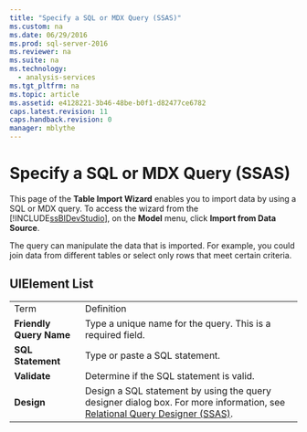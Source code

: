 ```yaml
---
title: "Specify a SQL or MDX Query (SSAS)"
ms.custom: na
ms.date: 06/29/2016
ms.prod: sql-server-2016
ms.reviewer: na
ms.suite: na
ms.technology: 
  - analysis-services
ms.tgt_pltfrm: na
ms.topic: article
ms.assetid: e4128221-3b46-48be-b0f1-d82477ce6782
caps.latest.revision: 11
caps.handback.revision: 0
manager: mblythe
---
```

# Specify a SQL or MDX Query (SSAS)
This page of the **Table Import Wizard** enables you to import data by using a SQL or MDX query. To access the wizard from the [!INCLUDE[ssBIDevStudio](../../Topics/TopicNameContainA/tokens/ssBIDevStudio_md.md)], on the **Model** menu, click **Import from Data Source**.  
  
 The query can manipulate the data that is imported. For example, you could join data from different tables or select only rows that meet certain criteria.  
  
## UIElement List  
  
|||  
|-|-|  
|Term|Definition|  
|**Friendly Query Name**|Type a unique name for the query. This is a required field.|  
|**SQL Statement**|Type or paste a SQL statement.|  
|**Validate**|Determine if the SQL statement is valid.|  
|**Design**|Design a SQL statement by using the query designer dialog box. For more information, see [Relational Query Designer (SSAS)](../../Topics/TopicNameNotContainA/Relational-Query-Designer--SSAS-.md).|